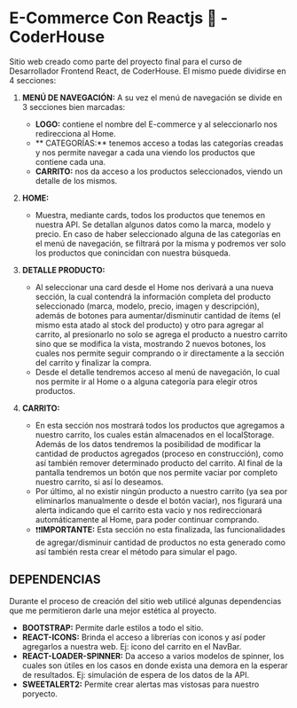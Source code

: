# **E-Commerce Con Reactjs 🛒 - CoderHouse**

Sitio web creado como parte del proyecto final para el curso de Desarrollador Frontend React, de CoderHouse. 
El mismo puede dividirse en 4 secciones:

1.  **MENÚ DE NAVEGACIÓN:**
	A su vez el menú de navegación se divide en 3 secciones bien marcadas:
    - **LOGO:** contiene el nombre del E-commerce y al seleccionarlo nos redirecciona al Home.
	- ** CATEGORÍAS:** tenemos acceso a todas las categorías creadas y nos permite navegar a cada una viendo los productos que contiene cada una.
	- **CARRITO:** nos da acceso a los productos seleccionados, viendo un detalle de los mismos.

1. **HOME:**
	- Muestra, mediante cards, todos los productos que tenemos en nuestra API. Se detallan algunos datos como la marca, modelo y precio. En caso de haber seleccionado alguna de las categorías en el menú de navegación, se filtrará por la misma y podremos ver solo los productos que conincidan con nuestra búsqueda.

1. **DETALLE PRODUCTO:**
	- Al seleccionar una card desde el Home nos derivará a una nueva sección, la cual contendrá la información completa del producto seleccionado (marca, modelo, precio, imagen y descripción), además de botones para aumentar/disminutir cantidad de ítems (el mismo esta atado al stock del producto) y otro para agregar al carrito, al presionarlo no solo se agrega el producto a nuestro carrito sino que se modifica la vista, mostrando 2 nuevos botones, los cuales nos permite seguir comprando o ir directamente a la sección del carrito y finalizar la compra. 
	- Desde el detalle tendremos acceso al menú de navegación, lo cual nos permite ir al Home o a alguna categoría para elegir otros productos.

1. **CARRITO:**
	- En esta sección nos mostrará todos los productos que agregamos a nuestro carrito, los cuales están almacenados en el localStorage. Además de los datos tendremos la posibilidad de modificar la cantidad de productos agregados (proceso en construcción), como así también remover determinado producto del carrito. Al final de la pantalla tendremos un botón que nos permite vaciar por completo nuestro carrito, si así lo deseamos.
	- Por último, al no existir ningún producto a nuestro carrito (ya sea por eliminarlos manualmente o desde el botón vaciar), nos figurará una alerta indicando que el carrito esta vacio y nos redireccionará automáticamente al Home, para poder continuar comprando.
	- ❗❗**IMPORTANTE:** Esta sección no esta finalizada, las funcionalidades de agregar/disminuir cantidad de productos no esta generado como así también resta crear el método para simular el pago.

## **DEPENDENCIAS**
Durante el proceso de creación del sitio web utilicé algunas dependencias que me permitieron darle una mejor estética al proyecto.
- **BOOTSTRAP:** Permite darle estilos a todo el sitio.
- **REACT-ICONS:** Brinda el acceso a librerías con iconos y así poder agregarlos a nuestra web. Ej: icono del carrito en el NavBar.
- **REACT-LOADER-SPINNER:** Da acceso a varios modelos de spinner, los cuales son útiles en los casos en donde exista una demora en la esperar de resultados. Ej: simulación de espera de los datos de la API.
- **SWEETALERT2:** Permite crear alertas mas vistosas para nuestro poryecto.
